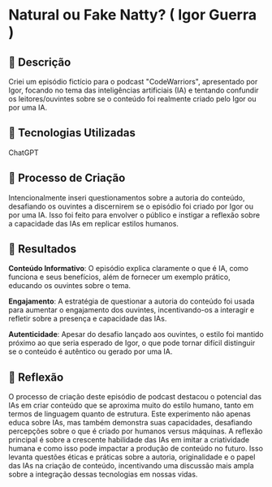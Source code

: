 # Natural ou Fake Natty? ( Igor Guerra )


## 📒 Descrição
Criei um episódio fictício para o podcast "CodeWarriors", apresentado por Igor, focando no tema das inteligências artificiais (IA) e tentando confundir os leitores/ouvintes sobre se o conteúdo foi realmente criado pelo Igor ou por uma IA.

## 🤖 Tecnologias Utilizadas
ChatGPT

## 🧐 Processo de Criação
Intencionalmente inseri questionamentos sobre a autoria do conteúdo, desafiando os ouvintes a discernirem se o episódio foi criado por Igor ou por uma IA. Isso foi feito para envolver o público e instigar a reflexão sobre a capacidade das IAs em replicar estilos humanos.

## 🚀 Resultados
**Conteúdo Informativo**: O episódio explica claramente o que é IA, como funciona e seus benefícios, além de fornecer um exemplo prático, educando os ouvintes sobre o tema.

**Engajamento**: A estratégia de questionar a autoria do conteúdo foi usada para aumentar o engajamento dos ouvintes, incentivando-os a interagir e refletir sobre a presença e capacidade das IAs.

**Autenticidade**: Apesar do desafio lançado aos ouvintes, o estilo foi mantido próximo ao que seria esperado de Igor, o que pode tornar difícil distinguir se o conteúdo é autêntico ou gerado por uma IA.

## 💭 Reflexão
O processo de criação deste episódio de podcast destacou o potencial das IAs em criar conteúdo que se aproxima muito do estilo humano, tanto em termos de linguagem quanto de estrutura. Este experimento não apenas educa sobre IAs, mas também demonstra suas capacidades, desafiando percepções sobre o que é criado por humanos versus máquinas. A reflexão principal é sobre a crescente habilidade das IAs em imitar a criatividade humana e como isso pode impactar a produção de conteúdo no futuro. Isso levanta questões éticas e práticas sobre a autoria, originalidade e o papel das IAs na criação de conteúdo, incentivando uma discussão mais ampla sobre a integração dessas tecnologias em nossas vidas.
